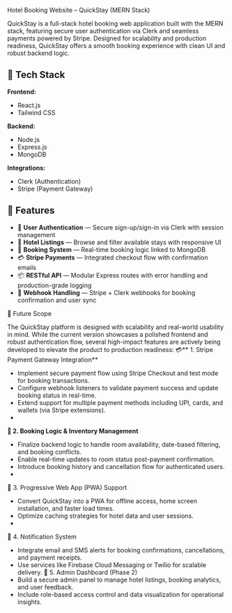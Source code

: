 Hotel Booking Website – QuickStay (MERN Stack)

QuickStay is a full-stack hotel booking web application built with the MERN stack, featuring secure user authentication via Clerk
and seamless payments powered by Stripe. Designed for scalability and production readiness, 
QuickStay offers a smooth booking experience with clean UI and robust backend logic.

## 🚀 Tech Stack

**Frontend:**
- React.js
- Tailwind CSS

**Backend:**
- Node.js
- Express.js
- MongoDB

**Integrations:**
- Clerk (Authentication)
- Stripe (Payment Gateway)

## 🔐 Features

- 🔑 **User Authentication** — Secure sign-up/sign-in via Clerk with session management
- 🏨 **Hotel Listings** — Browse and filter available stays with responsive UI
- 📅 **Booking System** — Real-time booking logic linked to MongoDB
- 💳 **Stripe Payments** — Integrated checkout flow with confirmation emails
- 📦 **RESTful API** — Modular Express routes with error handling and production-grade logging
- 📄 **Webhook Handling** — Stripe + Clerk webhooks for booking confirmation and user sync

🚀 Future Scope

The QuickStay platform is designed with scalability and real-world usability in mind. 
While the current version showcases a polished frontend and robust authentication flow, several high-impact features are actively being developed to elevate the product to production readiness:
💳** 1. Stripe Payment Gateway Integration**
- Implement secure payment flow using Stripe Checkout and test mode for booking transactions.
- Configure webhook listeners to validate payment success and update booking status in real-time.
- Extend support for multiple payment methods including UPI, cards, and wallets (via Stripe extensions).
- 
**🏨 2. Booking Logic & Inventory Management**
- Finalize backend logic to handle room availability, date-based filtering, and booking conflicts.
- Enable real-time updates to room status post-payment confirmation.
- Introduce booking history and cancellation flow for authenticated users.
- 
📲 3. Progressive Web App (PWA) Support
- Convert QuickStay into a PWA for offline access, home screen installation, and faster load times.
- Optimize caching strategies for hotel data and user sessions.
- 
🔔 4. Notification System
- Integrate email and SMS alerts for booking confirmations, cancellations, and payment receipts.
- Use services like Firebase Cloud Messaging or Twilio for scalable delivery.
🧾 5. Admin Dashboard (Phase 2)
- Build a secure admin panel to manage hotel listings, booking analytics, and user feedback.
- Include role-based access control and data visualization for operational insights.

